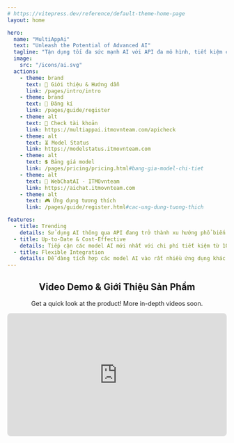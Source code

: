 ```yaml
---
# https://vitepress.dev/reference/default-theme-home-page
layout: home

hero:
  name: "MultiAppAi"
  text: "Unleash the Potential of Advanced AI"
  tagline: "Tận dụng tối đa sức mạnh AI với API đa mô hình, tiết kiệm chi phí cho nhiều ứng dụng cùng ITMOvnteam"
  image:
    src: "/icons/ai.svg"
  actions:
    - theme: brand
      text: 📕 Giới thiệu & Hướng dẫn
      link: /pages/intro/intro
    - theme: brand
      text: 🔔 Đăng kí
      link: /pages/guide/register
    - theme: alt
      text: 🔎 Check tài khoản
      link: https://multiappai.itmovnteam.com/apicheck
    - theme: alt
      text: ⏳ Model Status
      link: https://modelstatus.itmovnteam.com
    - theme: alt
      text: 💲 Bảng giá model
      link: /pages/pricing/pricing.html#bang-gia-model-chi-tiet
    - theme: alt
      text: 💬 WebChatAI - ITMOvnteam
      link: https://aichat.itmovnteam.com
    - theme: alt
      text: 🎮 Ứng dụng tương thích
      link: /pages/guide/register.html#cac-ung-dung-tuong-thich

features:
  - title: Trending
    details: Sử dụng AI thông qua API đang trở thành xu hướng phổ biến nhờ tính tiện lợi và khả năng tiết kiệm chi phí đáng kể so với việc mua các gói dịch vụ cao cấp từ các nhà cung cấp khác.
  - title: Up-to-Date & Cost-Effective
    details: Tiếp cận các model AI mới nhất với chi phí tiết kiệm từ 10-50% so với giá offical API khi sử dụng API từ ITMOvnteam.
  - title: Flexible Integration
    details: Dễ dàng tích hợp các model AI vào rất nhiều ứng dụng khác nhau chỉ với một API key duy nhất.
---
```


<h2 style="text-align: center;">Video Demo & Giới Thiệu Sản Phẩm</h2>

<p style="text-align: center;">Get a quick look at the product! More in-depth videos soon.</p>

<div style="width: 100%; padding-bottom: 56.25%; position: relative; border-radius: 8px; overflow: hidden;">
  <iframe style="position: absolute; top: 0; left: 0; width: 100%; height: 100%;" src="https://www.youtube.com/embed/a4Qy2fDBbyc?si=ncHkltr-BSqw-WJ7" title="YouTube video player" frameborder="0" allow="accelerometer; autoplay; clipboard-write; encrypted-media; gyroscope; picture-in-picture; web-share" referrerpolicy="strict-origin-when-cross-origin" allowfullscreen>
  </iframe>
</div>
